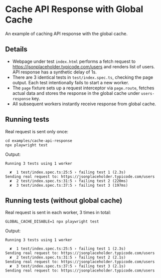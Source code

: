 # Cache API Response with Global Cache

An example of caching API response with the global cache.

## Details

- Webpage under test `index.html` performs a fetch request to https://jsonplaceholder.typicode.com/users and renders list of users. API response has a synthetic delay of 1s.
- There are 3 identical tests in `test/index.spec.ts`, checking the page output. Each test intentionally fails to start a new worker.
- The `page` fixture sets up a request interceptor via `page.route`, fetches actual data and stores the  response in the global cache under `users-response` key.
- All subsequent workers instantly receive response from global cache.

## Running tests

Real request is sent only once:
```
cd examples/cache-api-response
npx playwright test
```
Output:
```
Running 3 tests using 1 worker

  ✘  1 test/index.spec.ts:25:5 › failing test 1 (2.3s)
Sending real request to: https://jsonplaceholder.typicode.com/users
  ✘  2 test/index.spec.ts:31:5 › failing test 2 (220ms)
  ✘  3 test/index.spec.ts:37:5 › failing test 3 (197ms)
```

## Running tests (without global cache)

Real request is sent in each worker, 3 times in total:
```
GLOBAL_CACHE_DISABLE=1 npx playwright test
```
Output:
```
Running 3 tests using 1 worker

  ✘  1 test/index.spec.ts:25:5 › failing test 1 (2.3s)
Sending real request to: https://jsonplaceholder.typicode.com/users
  ✘  2 test/index.spec.ts:31:5 › failing test 2 (2.1s)
Sending real request to: https://jsonplaceholder.typicode.com/users
  ✘  3 test/index.spec.ts:37:5 › failing test 3 (2.1s)
Sending real request to: https://jsonplaceholder.typicode.com/users
```
